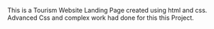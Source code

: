 This is a Tourism Website Landing Page created using html and css. Advanced Css and complex work had done for this this Project. 
